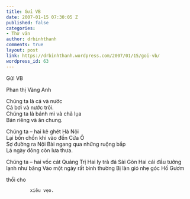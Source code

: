 ```yaml
---
title: Gửi VB
date: 2007-01-15 07:30:05 Z
published: false
categories:
- Thơ văn
author: drbinhthanh
comments: true
layout: post
link: https://drbinhthanh.wordpress.com/2007/01/15/goi-vb/
wordpress_id: 63
---
```


Gửi VB

Phan thị Vàng Anh

Chúng ta là cá và nước  
Cá bơi và nước trôi.  
Chúng ta là bánh mì và chả lụa  
Bán riêng và ăn chung.

Chúng ta – hai kẻ ghét Hà Nội  
Lại bồn chồn khi vào đến Cửa Ô  
Sợ đường ra Nội Bài ngang qua những ruộng bắp  
Lá ngày đông còn lưa thưa.

Chúng ta – hai vốc cát Quảng Trị
Hai ly trà đá Sài Gòn
Hai cái đầu tưởng lạnh như băng
Vào một ngày rất bình thường
Bị làn gió nhẹ góc Hồ Gươm

thổi cho

             xiêu vẹo.